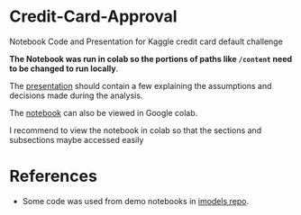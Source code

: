 # Credit-Card-Approval
Notebook Code and Presentation for Kaggle credit card default challenge

**The Notebook was run in colab so the portions of paths like `/content` need to be changed to run locally**.

The [presentation](https://docs.google.com/presentation/d/1SlbGt52epEHkpJhME9Zfrv8adOnDeilazRtRV55YjiY/edit?usp=sharing) should contain a few explaining the assumptions and decisions made during the analysis.

The [notebook](https://colab.research.google.com/drive/1u4Q7uP6u_T6SseD8cNdcGXJorU_K115Z?usp=sharing) can also be viewed in Google colab.

I recommend to view the notebook in colab so that the sections and subsections maybe accessed easily

# References
- Some code was used from demo notebooks in [imodels repo](https://github.com/csinva/imodels).
